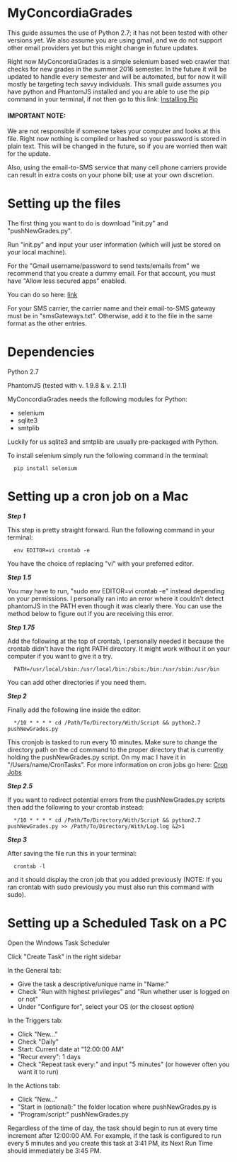 MyConcordiaGrades
=================

This guide assumes the use of Python 2.7; it has not been tested with other versions yet. We also assume you are using gmail, and we do not support other email providers yet but this might change in future updates.

Right now MyConcordiaGrades is a simple selenium based web crawler that checks for new grades in the summer 2016 semester.
In the future it will be updated to handle every semester and will be automated, but for now it will mostly be targeting 
tech savvy individuals. This small guide assumes you have python and PhantomJS installed and you are able to use the pip command in your terminal, if not then go to this link: [Installing Pip](https://pip.pypa.io/en/stable/installing/)

#### IMPORTANT NOTE: 

We are not responsible if someone takes your computer and looks at this file. Right now nothing is compiled or hashed 
so your password is stored in plain text. This will be changed in the future, so if you are worried then wait for the 
update.

Also, using the email-to-SMS service that many cell phone carriers provide can result in extra costs on your phone bill; use at your own discretion.

Setting up the files
====================

The first thing you want to do is download "init.py" and "pushNewGrades.py".

Run "init.py" and input your user information (which will just be stored on your local machine).

For the "Gmail username/password to send texts/emails from" we recommend that you create a dummy email.
For that account, you must have "Allow less secured apps" enabled.

You can do so here: [link](https://www.google.com/settings/security/lesssecureapps)

For your SMS carrier, the carrier name and their email-to-SMS gateway must be in "smsGateways.txt". Otherwise, add it to the file in the same format as the other entries.

Dependencies
============
Python 2.7

PhantomJS (tested with v. 1.9.8 & v. 2.1.1)

MyConcordiaGrades needs the following modules for Python:

* selenium
* sqlite3
* smtplib

Luckily for us sqlite3 and smtplib are usually pre-packaged with Python.

To install selenium simply run the following command in the terminal:

```
  pip install selenium
```

Setting up a cron job on a Mac
==============================

__*Step 1*__

This step is pretty straight forward. Run the following command in your terminal:

```
  env EDITOR=vi crontab -e
```

You have the choice of replacing "vi" with your preferred editor.

__*Step 1.5*__

You may have to run, "sudo env EDITOR=vi crontab -e" instead depending on your permissions. I personally ran into an error 
where it couldn't detect phantomJS in the PATH even though it was clearly there. You can use the method below to figure out if you are receiving this error.

__*Step 1.75*__

Add the following at the top of crontab, I personally needed it because the crontab didn't have the right PATH directory. It might work without it on your computer if you want to give it a try.

```
  PATH=/usr/local/sbin:/usr/local/bin:/sbin:/bin:/usr/sbin:/usr/bin
```

You can add other directories if you need them.

__*Step 2*__

Finally add the following line inside the editor:

```
  */10 * * * * cd /Path/To/Directory/With/Script && python2.7 pushNewGrades.py
```

This cronjob is tasked to run every 10 minutes. Make sure to change the directory path on the cd command to the proper 
directory  that is currently holding the pushNewGrades.py script. On my mac I have it in "/Users/name/CronTasks". For 
more information on cron jobs go here: [Cron Jobs](http://www.adminschoice.com/crontab-quick-reference)

__*Step 2.5*__

If you want to redirect potential errors from the pushNewGrades.py scripts then add the following to your crontab instead:

```
  */10 * * * * cd /Path/To/Directory/With/Script && python2.7 pushNewGrades.py >> /Path/To/Directory/With/Log.log &2>1
```

__*Step 3*__

After saving the file run this in your terminal:

```
  crontab -l
```

and it should display the cron job that you added previously (NOTE: If you ran crontab with sudo previously you must also run this command with sudo).

Setting up a Scheduled Task on a PC
===========================================
Open the Windows Task Scheduler

Click "Create Task" in the right sidebar

In the General tab:

* Give the task a descriptive/unique name in "Name:"
* Check "Run with highest privileges" and "Run whether user is logged on or not"
* Under "Configure for", select your OS (or the closest option)

In the Triggers tab:

* Click "New..."
* Check "Daily"
* Start: Current date at "12:00:00 AM"
* "Recur every": 1 days
* Check "Repeat task every:" and input "5 minutes" (or however often you want it to run)

In the Actions tab:

* Click "New..."
* "Start in (optional):" the folder location where pushNewGrades.py is
* "Program/script:" pushNewGrades.py

Regardless of the time of day, the task should begin to run at every time increment after 12:00:00 AM.
For example, if the task is configured to run every 5 minutes and you create this task at 3:41 PM, its Next Run Time should immediately be 3:45 PM.
